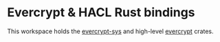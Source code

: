 # Evercrypt & HACL Rust bindings

This workspace holds the [evercrypt-sys](evercrypt-sys/) and high-level [evercrypt](evercrypt-rs/) crates.
